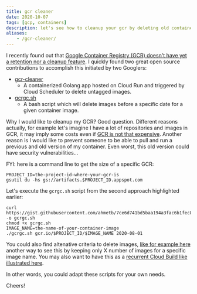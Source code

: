 ```yaml
---
title: gcr cleaner
date: 2020-10-07
tags: [gcp, containers]
description: let's see how to cleanup your gcr by deleting old container images.
aliases:
    - /gcr-cleaner/
---
```

I recently found out that [Google Container Registry (GCR) doesn't have yet a retention nor a cleanup feature](https://b.corp.google.com/issues/113559510). I quickly found two great open source contributions to accomplish this initiated by two Googlers:
- [gcr-cleaner](https://github.com/sethvargo/gcr-cleaner)
    - A containerized Golang app hosted on Cloud Run and triggered by Cloud Scheduler to delete untagged images.
- [gcrgc.sh](https://gist.github.com/ahmetb/7ce6d741bd5baa194a3fac6b1fec8bb7)
    - A bash script which will delete images before a specific date for a given container image.

Why I would like to cleanup my GCR? Good question. Different reasons actually, for example let's imagine I have a lot of repositories and images in GCR, it may imply some costs even if [GCR is not that expensive](https://cloud.google.com/container-registry/pricing). Another reason is I would like to prevent someone to be able to pull and run a previous and old version of my container. Even worst, this old version could have security vulnerabilities...

FYI: here is a command line to get the size of a specific GCR:
```
PROJECT_ID=the-project-id-where-your-gcr-is
gsutil du -hs gs://artifacts.$PROJECT_ID.appspot.com
```

Let's execute the `gcrgc.sh` script from the second approach highlighted earlier:
```
curl https://gist.githubusercontent.com/ahmetb/7ce6d741bd5baa194a3fac6b1fec8bb7/raw/2a838649c037d6d7b3c7c52dffcd95176adf764b/gcrgc.sh -o gcrgc.sh
chmod +x gcrgc.sh
IMAGE_NAME=the-name-of-your-container-image
./gcrgc.sh gcr.io/$PROJECT_ID/$IMAGE_NAME 2020-08-01
```

You could also find altenative criteria to delete images, [like for example here](https://medium.com/@daangeurts/deleting-unused-images-from-google-cloud-container-registry-2fec12901ce6) another way to see this by keeping only X number of images for a specific image name. You may also want to have this as a [recurrent Cloud Build like illustrated here](https://gist.github.com/hazcod/232d4aa30d2778f0ab5cc0cd21a53281).

In other words, you could adapt these scripts for your own needs.

Cheers!